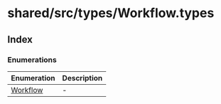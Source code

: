 # shared/src/types/Workflow.types

## Index

### Enumerations

| Enumeration | Description |
| ------ | ------ |
| [Workflow](enumerations/Workflow.md) | - |
